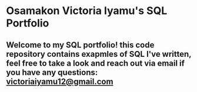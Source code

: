 # Osamakon Victoria Iyamu's SQL Portfolio

## Welcome to my SQL portfolio! this code repository contains exapmles of SQL I've written, feel free to take a look and reach out via email if you have any questions: victoriaiyamu12@gmail.com
